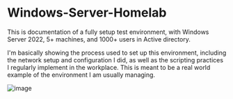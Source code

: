 # Windows-Server-Homelab
This is documentation of a fully setup test environment, with Windows Server 2022, 5+ machines, and 1000+ users in Active directory.


I'm basically showing the process used to set up this environment, including the network setup and configuration I did, as well as the scripting practices I regularly implement in the workplace.
This is meant to be a real world example of the environment I am usually managing.

![image](https://github.com/user-attachments/assets/e292249e-54f6-4ac8-9769-40fad5471bb0)
